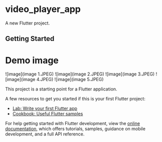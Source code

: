 # video_player_app

A new Flutter project.

## Getting Started

# Demo image

![image](image 1.JPEG)
![image](image 2.JPEG)
![image](image 3.JPEG)
![image](image 4.JPEG)
![image](image 5.JPEG)


This project is a starting point for a Flutter application.

A few resources to get you started if this is your first Flutter project:

- [Lab: Write your first Flutter app](https://docs.flutter.dev/get-started/codelab)
- [Cookbook: Useful Flutter samples](https://docs.flutter.dev/cookbook)

For help getting started with Flutter development, view the
[online documentation](https://docs.flutter.dev/), which offers tutorials,
samples, guidance on mobile development, and a full API reference.
